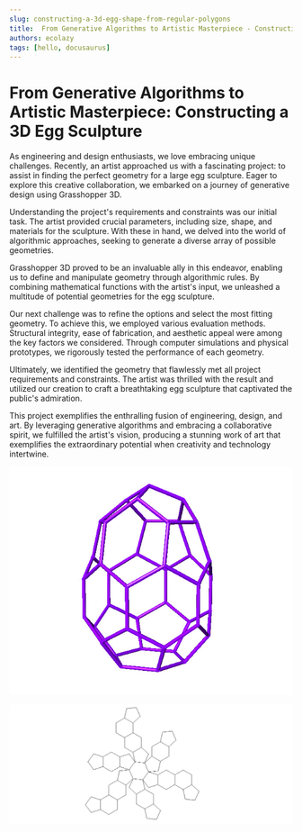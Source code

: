 ```yaml
---
slug: constructing-a-3d-egg-shape-from-regular-polygons
title:  From Generative Algorithms to Artistic Masterpiece - Constructing a 3D Egg Sculpture
authors: ecolazy
tags: [hello, docusaurus]
---
```


# From Generative Algorithms to Artistic Masterpiece: Constructing a 3D Egg Sculpture

As engineering and design enthusiasts, we love embracing unique challenges. Recently, an artist approached us with a fascinating project: to assist in finding the perfect geometry for a large egg sculpture. Eager to explore this creative collaboration, we embarked on a journey of generative design using Grasshopper 3D.

Understanding the project's requirements and constraints was our initial task. The artist provided crucial parameters, including size, shape, and materials for the sculpture. With these in hand, we delved into the world of algorithmic approaches, seeking to generate a diverse array of possible geometries.

Grasshopper 3D proved to be an invaluable ally in this endeavor, enabling us to define and manipulate geometry through algorithmic rules. By combining mathematical functions with the artist's input, we unleashed a multitude of potential geometries for the egg sculpture.

Our next challenge was to refine the options and select the most fitting geometry. To achieve this, we employed various evaluation methods. Structural integrity, ease of fabrication, and aesthetic appeal were among the key factors we considered. Through computer simulations and physical prototypes, we rigorously tested the performance of each geometry.

Ultimately, we identified the geometry that flawlessly met all project requirements and constraints. The artist was thrilled with the result and utilized our creation to craft a breathtaking egg sculpture that captivated the public's admiration.

This project exemplifies the enthralling fusion of engineering, design, and art. By leveraging generative algorithms and embracing a collaborative spirit, we fulfilled the artist's vision, producing a stunning work of art that exemplifies the extraordinary potential when creativity and technology intertwine.






![Docusaurus Plushie](/img/egg-1.jpg)

![Docusaurus Plushie](/img/egg-2.jpg)
